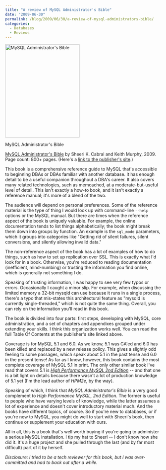 ```yaml
---
title: "A review of MySQL Administrator's Bible"
date: "2009-06-30"
permalink: /blog/2009/06/30/a-review-of-mysql-administrators-bible/
categories:
  - Databases
  - Reviews
---
```

<div id="attachment_1145" class="wp-caption alignleft" style="width: 250px">
  <a href="http://www.amazon.com/MySQL-Administrators-Bible-Wiley/dp/0470416912?tag=xaprb-20"><img src="http://www.xaprb.com/blog/wp-content/uploads/2009/06/mysql-administrators-bible-240x300.jpg" alt="MySQL Administrator&#039;s Bible" title="MySQL Administrator&#039;s Bible" width="240" height="300" class="size-medium wp-image-1145" /></a><p class="wp-caption-text">
    MySQL Administrator's Bible
  </p>
</div>

[MySQL Administrator's Bible][1] by Sheeri K. Cabral and Keith Murphy, 2009. Page count: 800+ pages. (Here's a [link to the publisher's site][2].)

This book is a comprehensive reference guide to MySQL that's accessible to beginning DBAs or DBAs familiar with another database. It has enough detail to be a useful companion throughout a DBA's career. It also covers many related technologies, such as memcached, at a moderate-but-useful level of detail. This isn't exactly a how-to book, and it isn't exactly a reference manual; it's more of a blend of the two.

The audience will depend on personal preferences. Some of the reference material is the type of thing I would look up with command-line `--help` options or the MySQL manual. But there are times when the reference aspect of the book is uniquely valuable. For example, the online documentation tends to list things alphabetically; the book might break them down into groups by function. An example is the `sql_mode` parameters, which it groups into categories like "Getting rid of silent failures, silent conversions, and silently allowing invalid data."

The non-reference aspect of the book has a lot of examples of how to do things, such as how to set up replication over SSL. This is exactly what I'd look for in a book. Otherwise, you're reduced to reading documentation (inefficient, mind-numbing) or trusting the information you find online, which is generally not something I do.

Speaking of trusting information, I was happy to see very few typos or errors. Occasionally I caught a minor slip. For example, when discussing the limited memory a 32-bit mysqld can use because it runs in a single process, there's a typo that mis-states this architectural feature as "mysqld is currently single-threaded," which is not quite the same thing. Overall, you can rely on the information you'll read in this book.

The book is divided into four parts: first steps, developing with MySQL, core administration, and a set of chapters and appendixes grouped under extending your skills. I think this organization works well. You can read the full Table Of Contents at the publisher's site linked above.

Coverage is for MySQL 5.1 and 6.0. As we know, 5.1 was GA'ed and 6.0 has been killed and replaced by a new release policy. This gives a slightly odd feeling to some passages, which speak about 5.1 in the past tense and 6.0 in the present tense! As far as I know, however, this book contains the most complete coverage of MySQL 5.1 in print. The only other similar book I've read that covers 5.1 is *[High Performance MySQL 2nd Edition][3]* -- and that one is a bit light on details because there wasn't a lot of production knowledge of 5.1 yet (I'm the lead author of *HPM2e*, by the way).

Speaking of which, I think that *MySQL Administrator's Bible* is a very good complement to *High Performance MySQL, 2nd Edition*. The former is useful to people who have varying levels of knowledge, while the latter assumes a lot of experience and doesn't cover introductory material much. And the books have different topics, of course. So if you're new to databases, or if you're new to MySQL, you might do well to start with Sheeri's book, then continue or supplement your education with ours.

All in all, this is a book that's well worth buying if you're going to administer a serious MySQL installation. I tip my hat to Sheeri -- I don't know how she did it. It's a huge project and she pulled through the last (and by far most difficult) part of it by herself.

*Disclosure: I tried to be a tech reviewer for this book, but I was over-committed and had to back out after a while.*

 [1]: http://www.amazon.com/MySQL-Administrators-Bible-Wiley/dp/0470416912?tag=xaprb-20
 [2]: http://www.wiley.com/WileyCDA/WileyTitle/productCd-0470416912.html
 [3]: http://tinyurl.com/highperfmysql
